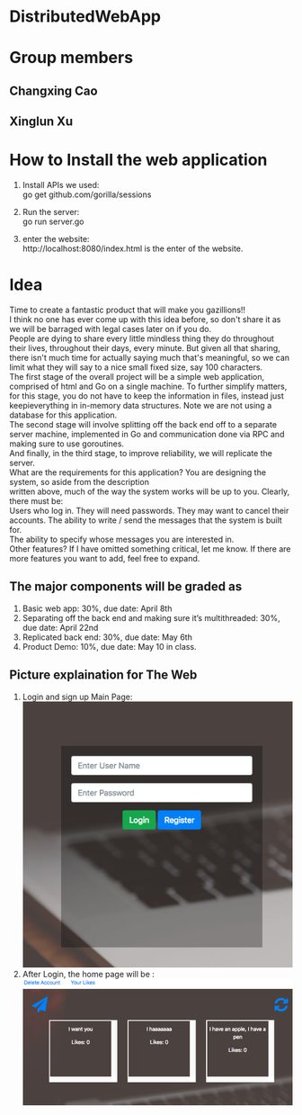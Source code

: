 # DistributedWebApp
# Group members
## Changxing Cao
## Xinglun Xu

# How to Install the web application
1.  Install APIs we used:           
    go get github.com/gorilla/sessions    

2.  Run the server:           
    go run server.go

3.  enter the website:        
    http://localhost:8080/index.html is the enter of the website.

# Idea       
Time to create a fantastic product that will make you gazillions!!    
I think no one has ever come up with this idea before, so don't share it as we will be barraged with legal cases later on if you do.    
People are dying to share every little mindless thing they do throughout their lives, throughout their days, every minute. But given all that sharing, there isn't much time for actually saying much that's meaningful, so we can limit what they will say to a nice small fixed size, say 100 characters.   
The first stage of the overall project will be a simple web application, comprised of html and Go on a single machine. To further simplify matters, for this stage, you do not have to keep the information in files, instead just keepieverything in in-memory data structures. Note we are not using a database for this application.   
The second stage will involve splitting off the back end off to a separate server machine, implemented in Go and communication done via RPC and making sure to use goroutines.    
And finally, in the third stage, to improve reliability, we will replicate the server.    
What are the requirements for this application? You are designing the system, so aside from the description   
written above, much of the way the system works will be up to you. Clearly, there must be:    
Users who log in. They will need passwords. They may want to cancel their accounts. The ability to write / send the messages that the system is built for.    
The ability to specify whose messages you are interested in.    
Other features? If I have omitted something critical, let me know. If there are more features you want to add, feel free to expand.   
## The major components will be graded as
1. Basic web app: 30%, due date: April 8th
2. Separating off the back end and making sure it’s multithreaded: 30%, due date: April 22nd
3. Replicated back end: 30%, due date: May 6th
4. Product Demo: 10%, due date: May 10 in class.

## Picture explaination for The Web
1.  Login and sign up Main Page:              
![](img/img01.png)
2.  After Login, the home page will be :
![](img/img02.png)
